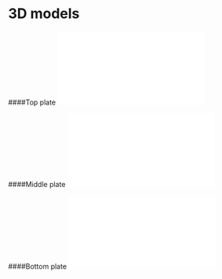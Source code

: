 # 3D models

####Top plate
![](../../models/Holders-top-plate.stl)

####Middle plate
![](../../models/Holders-middle-plate.stl)

####Bottom plate
![](../../models/Holders-bottom-plate.stl)

